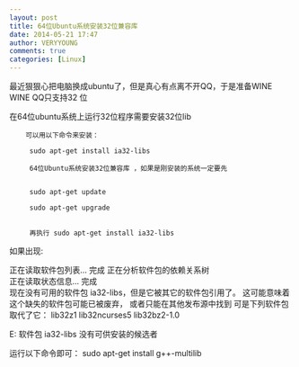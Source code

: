 ```yaml
---
layout: post
title: 64位Ubuntu系统安装32位兼容库
date: 2014-05-21 17:47
author: VERYYOUNG
comments: true
categories: [Linux]
---
```

最近狠狠心把电脑换成ubuntu了，但是真心有点离不开QQ，于是准备WINE
WINE QQ只支持32 位

在64位ubuntu系统上运行32位程序需要安装32位lib


        可以用以下命令来安装：  

         sudo apt-get install ia32-libs

         64位Ubuntu系统安装32位兼容库 ，如果是刚安装的系统一定要先


         sudo apt-get update

         sudo apt-get upgrade


         再执行 sudo apt-get install ia32-libs 

如果出现:

正在读取软件包列表... 完成
正在分析软件包的依赖关系树       
正在读取状态信息... 完成       
现在没有可用的软件包 ia32-libs，但是它被其它的软件包引用了。
这可能意味着这个缺失的软件包可能已被废弃，
或者只能在其他发布源中找到
可是下列软件包取代了它：
  lib32z1 lib32ncurses5 lib32bz2-1.0

E: 软件包 ia32-libs 没有可供安装的候选者

运行以下命令即可：
sudo apt-get install g++-multilib
